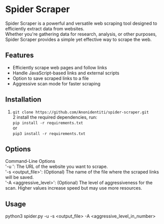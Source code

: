 # Spider Scraper

Spider Scraper is a powerful and versatile web scraping tool designed to efficiently extract data from websites. <br>Whether you're gathering data for research, analysis, or other purposes, Spider Scraper provides a simple yet effective way to scrape the web.

## Features

- Efficiently scrape web pages and follow links<br>
- Handle JavaScript-based links and external scripts<br>
- Option to save scraped links to a file<br>
- Aggressive scan mode for faster scraping<br>

## Installation
1. `git clone https://github.com/Anonidentiti/spider-scraper.git `<br>
2 install the required dependencies, run:<br>
  `pip install -r requirements.txt`<br>
  or<br>
  `pip3 install -r requirements.txt` <br>

## Options
Command-Line Options<br>
'-u <url>': The URL of the website you want to scrape.<br>
'-s <output_file>': (Optional) The name of the file where the scraped links will be saved.<br>
'-A <aggressive_level>': (Optional) The level of aggressiveness for the scan. Higher values increase speed but may use more resources.<br>

## Usage
python3 spider.py -u <url> -s <output_file> -A <aggressive_level_in_number>



